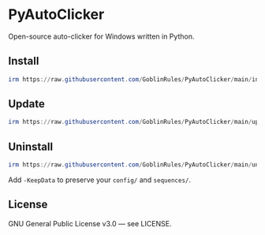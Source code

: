 # PyAutoClicker

Open-source auto-clicker for Windows written in Python.

## Install
```powershell
irm https://raw.githubusercontent.com/GoblinRules/PyAutoClicker/main/install.ps1 | iex
```

## Update
```powershell
irm https://raw.githubusercontent.com/GoblinRules/PyAutoClicker/main/update.ps1 | iex
```

## Uninstall
```powershell
irm https://raw.githubusercontent.com/GoblinRules/PyAutoClicker/main/uninstall.ps1 | iex
```
Add `-KeepData` to preserve your `config/` and `sequences/`.

## License
GNU General Public License v3.0 — see LICENSE.

